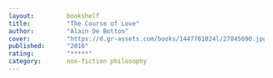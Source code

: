 ```yaml
---
layout:         bookshelf
title:          "The Course of Love"
author:         "Alain De Botton"
cover:          "https://d.gr-assets.com/books/1447781024l/27845690.jpg"
published:      "2016"
rating:         "*****"
category:       non-fiction philosophy
---
```

